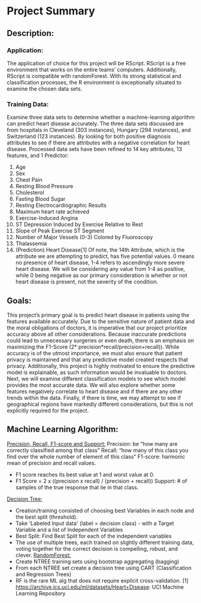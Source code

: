 # Project Summary
## Description:
### Application:
The application of choice for this project will be RScript. RScript is a free environment
that works on the entire teams’ computers. Additionally, RScript is compatible with
randomForest. With its strong statistical and classification processes, the R environment is
exceptionally situated to examine the chosen data sets.
### Training Data:
Examine three data sets to determine whether a machine-learning algorithm can predict heart disease accurately. The three data sets discussed are from hospitals in Cleveland (303 instances), Hungary (294 instances), and Switzerland (123 instances). By looking for both positive diagnosis attributes to see if there are attributes with a negative correlation for heart disease. Processed data sets have been refined to 14 key attributes, 13 features, and 1 Predictor:
  1. Age
  2. Sex
  3. Chest Pain
  4. Resting Blood Pressure
  5. Cholesterol
  6. Fasting Blood Sugar
  7. Resting Electrocardiographic Results
  8. Maximum heart rate achieved
  9. Exercise-Induced Angina
  10. ST Depression Induced by Exercise Relative to Rest
  11. Slope of Peak Exercise ST Segment
  12. Number of Major Vessels (0-3) Colored by Fluoroscopy
  13. Thalassemia
  14. (Prediction) Heart Disease[1]
Of note, the 14th Attribute, which is the attribute we are attempting to predict, has five potential values. 0 means no presence of heart disease, 1-4 refers to ascendingly more severe heart disease. We will be considering any value from 1-4 as positive, while 0 being negative as our primary
consideration is whether or not heart disease is present, not the severity of the condition.
## Goals:
This project’s primary goal is to predict heart disease in patients using the features available accurately. Due to the sensitive nature of patient data and the moral obligations of doctors, it is imperative that our project prioritize accuracy above all other considerations. Because inaccurate predictions could lead to unnecessary surgeries or even death, there is an emphasis on maximizing the F1-Score (2* precision*recall/precision+recall)). 
While accuracy is of the utmost importance, we must also ensure that patient privacy is maintained and that any predictive model created respects that privacy.
Additionally, this project is highly motivated to ensure the predictive model is explainable, as such information would be invaluable to doctors. Next, we will examine different classification models to see which model provides the most accurate data. We will also explore whether some features negatively correlate to heart disease and if there are any other trends within the data.
Finally, if there is time, we may attempt to see if geographical regions have markedly different considerations, but this is not explicitly required for the project.
## Machine Learning Algorithm:

<u>Precision, Recall, F1-score and Support:</u>
Precision: be “how many are correctly classified among that class”
Recall: “how many of this class you find over the whole number of element of this class”
F1-score: harmonic mean of precision and recall values.
* F1 score reaches its best value at 1 and worst value at 0.
* F1 Score = 2 x ((precision x recall) / (precision + recall))
Support: # of samples of the true response that lie in that class.

<u>Decision Tree:</u> 
* Creation/training consisted of choosing best Variables in each node and the best split (threshold).
* Take 'Labeled Input data' (label = decision class) - with a Target Variable and a list of Independent Variables
* Best Split: Find Best Split for each of the independent variables
* The use of multiple trees, each trained on slightly different training data, voting together for
the correct decision is compelling, robust, and clever.
<u>RandomForest:</u>
* Create NTREE training sets using bootstrap aggregating (bagging)
* From each NTREE set create a decision tree using CART (Classification and Regression Trees)
* RF is the rare ML alg that does not require explicit cross-validation.
[1] https://archive.ics.uci.edu/ml/datasets/Heart+Disease: UCI Machine Learning Repository
